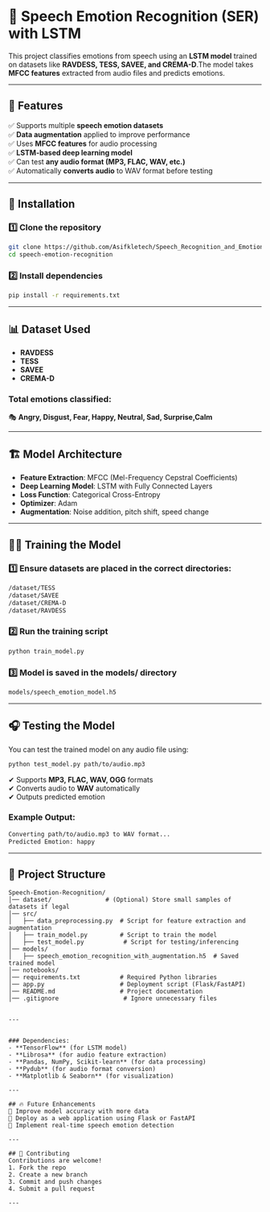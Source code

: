 
# 🎤 Speech Emotion Recognition (SER) with LSTM

This project classifies emotions from speech using an **LSTM model** trained on datasets like **RAVDESS, TESS, SAVEE, and CREMA-D**.The model takes **MFCC features** extracted from audio files and predicts emotions.

---

## 📌 Features
✅ Supports multiple **speech emotion datasets**  
✅ **Data augmentation** applied to improve performance  
✅ Uses **MFCC features** for audio processing  
✅ **LSTM-based deep learning model**  
✅ Can test **any audio format (MP3, FLAC, WAV, etc.)**  
✅ Automatically **converts audio** to WAV format before testing  

---

## 🚀 Installation
### 1️⃣ Clone the repository
```bash
git clone https://github.com/Asifkletech/Speech_Recognition_and_Emotion_detection.git
cd speech-emotion-recognition
```

### 2️⃣ Install dependencies
```bash
pip install -r requirements.txt
```

---

## 📊 Dataset Used
- **RAVDESS**  
- **TESS**  
- **SAVEE**  
- **CREMA-D**  

### Total emotions classified:
🎭 **Angry, Disgust, Fear, Happy, Neutral, Sad, Surprise,Calm**

---

## 🏗️ Model Architecture
- **Feature Extraction**: MFCC (Mel-Frequency Cepstral Coefficients)  
- **Deep Learning Model**: LSTM with Fully Connected Layers  
- **Loss Function**: Categorical Cross-Entropy  
- **Optimizer**: Adam  
- **Augmentation**: Noise addition, pitch shift, speed change  

---

## 🏃‍♂️ Training the Model
### 1️⃣ Ensure datasets are placed in the correct directories:
```bash
/dataset/TESS
/dataset/SAVEE
/dataset/CREMA-D
/dataset/RAVDESS
```

### 2️⃣ Run the training script
```bash
python train_model.py
```

### 3️⃣ Model is saved in the models/ directory
```bash
models/speech_emotion_model.h5
```

---

## 🎧 Testing the Model
You can test the trained model on any audio file using:
```bash
python test_model.py path/to/audio.mp3
```

✔ Supports **MP3, FLAC, WAV, OGG** formats  
✔ Converts audio to **WAV** automatically  
✔ Outputs predicted emotion  

### Example Output:
```bash
Converting path/to/audio.mp3 to WAV format...
Predicted Emotion: happy
```

---

## 📁 Project Structure
```
Speech-Emotion-Recognition/
│── dataset/               # (Optional) Store small samples of datasets if legal
│── src/
│   ├── data_preprocessing.py  # Script for feature extraction and augmentation
│   ├── train_model.py         # Script to train the model
│   ├── test_model.py           # Script for testing/inferencing
│── models/
│   ├── speech_emotion_recognition_with_augmentation.h5  # Saved trained model
│── notebooks/
│── requirements.txt           # Required Python libraries
│── app.py                     # Deployment script (Flask/FastAPI)
│── README.md                  # Project documentation
│── .gitignore                  # Ignore unnecessary files


---


### Dependencies:
- **TensorFlow** (for LSTM model)  
- **Librosa** (for audio feature extraction)  
- **Pandas, NumPy, Scikit-learn** (for data processing)  
- **Pydub** (for audio format conversion)  
- **Matplotlib & Seaborn** (for visualization)  

---

## 🔥 Future Enhancements
🔹 Improve model accuracy with more data  
🔹 Deploy as a web application using Flask or FastAPI  
🔹 Implement real-time speech emotion detection  

---

## 🤝 Contributing
Contributions are welcome!
1. Fork the repo
2. Create a new branch
3. Commit and push changes
4. Submit a pull request

---


